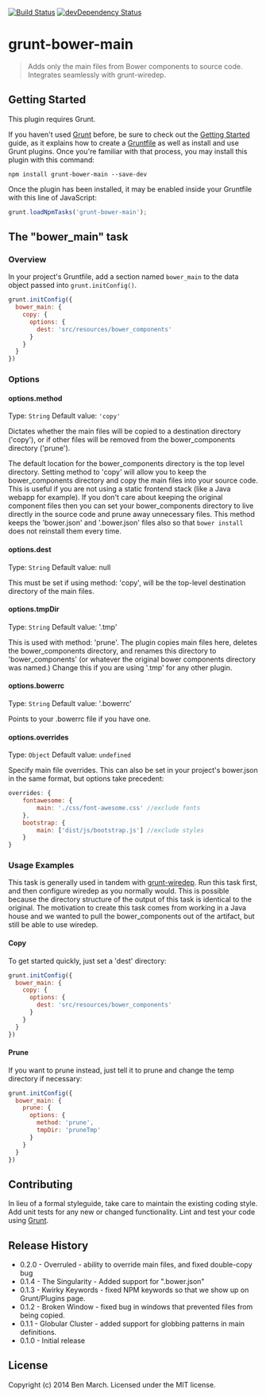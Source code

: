 [![Build Status](https://travis-ci.org/benmarch/grunt-bower-main.svg?branch=master)](https://travis-ci.org/benmarch/grunt-bower-main)
[![devDependency Status](https://david-dm.org/benmarch/grunt-bower-main/dev-status.svg)](https://david-dm.org/benmarch/grunt-bower-main#info=devDependencies)

# grunt-bower-main

> Adds only the main files from Bower components to source code. Integrates seamlessly with grunt-wiredep.

## Getting Started
This plugin requires Grunt.

If you haven't used [Grunt](http://gruntjs.com/) before, be sure to check out the [Getting Started](http://gruntjs.com/getting-started) guide, as it explains how to create a [Gruntfile](http://gruntjs.com/sample-gruntfile) as well as install and use Grunt plugins. Once you're familiar with that process, you may install this plugin with this command:

```shell
npm install grunt-bower-main --save-dev
```

Once the plugin has been installed, it may be enabled inside your Gruntfile with this line of JavaScript:

```js
grunt.loadNpmTasks('grunt-bower-main');
```

## The "bower_main" task

### Overview
In your project's Gruntfile, add a section named `bower_main` to the data object passed into `grunt.initConfig()`.

```js
grunt.initConfig({
  bower_main: {
    copy: {
      options: {
        dest: 'src/resources/bower_components'
      }
    }
  }
})
```

### Options

#### options.method
Type: `String`
Default value: `'copy'`

Dictates whether the main files will be copied to a destination directory ('copy'), or if other files will be removed from the
bower_components directory ('prune').

The default location for the bower_components directory is the top level directory. Setting method to 'copy' will
allow you to keep the bower_components directory and copy the main files into your source code. This is useful if you
are not using a static frontend stack (like a Java webapp for example). If you don't care about keeping the original
component files then you can set your bower_components directory to live directly in the source code and prune away
unnecessary files. This method keeps the 'bower.json' and '.bower.json' files also so that `bower install` does not 
reinstall them every time.

#### options.dest
Type: `String`
Default value: null

This must be set if using method: 'copy', will be the top-level destination directory of the main files.

#### options.tmpDir
Type: `String`
Default value: '.tmp'

This is used with method: 'prune'. The plugin copies main files here, deletes the bower_components directory, and renames
this directory to 'bower_components' (or whatever the original bower components directory was named.) Change this if you
are using '.tmp' for any other plugin.

#### options.bowerrc
Type: `String`
Default value: '.bowerrc'

Points to your .bowerrc file if you have one.

#### options.overrides
Type: `Object`
Default value: `undefined`

Specify main file overrides. This can also be set in your project's bower.json in the same format, but options take precedent:

```js
overrides: {
    fontawesome: {
        main: './css/font-awesome.css' //exclude fonts
    },
    bootstrap: {
        main: ['dist/js/bootstrap.js'] //exclude styles
    }
}
```

### Usage Examples
This task is generally used in tandem with [grunt-wiredep](https://github.com/stephenplusplus/grunt-wiredep). Run this 
task first, and then configure wiredep as you normally would. This is possible because the directory structure of the 
output of this task is identical to the original. The motivation to create this task comes from working in a Java house
and we wanted to pull the bower_components out of the artifact, but still be able to use wiredep.

#### Copy
To get started quickly, just set a 'dest' directory:

```js
grunt.initConfig({
  bower_main: {
    copy: {
      options: {
        dest: 'src/resources/bower_components'
      }
    }  
  }
})
```

#### Prune
If you want to prune instead, just tell it to prune and change the temp directory if necessary:

```js
grunt.initConfig({
  bower_main: {
    prune: {
      options: {
        method: 'prune',
        tmpDir: 'pruneTmp'
      }
    }  
  }
})
```

## Contributing
In lieu of a formal styleguide, take care to maintain the existing coding style. Add unit tests for any new or changed functionality. Lint and test your code using [Grunt](http://gruntjs.com/).

## Release History
- 0.2.0 - Overruled - ability to override main files, and fixed double-copy bug
- 0.1.4 - The Singularity - Added support for ".bower.json"
- 0.1.3 - Kwirky Keywords - fixed NPM keywords so that we show up on Grunt/Plugins page.
- 0.1.2 - Broken Window - fixed bug in windows that prevented files from being copied.
- 0.1.1 - Globular Cluster - added support for globbing patterns in main definitions.
- 0.1.0 - Initial release 
 
## License
Copyright (c) 2014 Ben March. Licensed under the MIT license.
